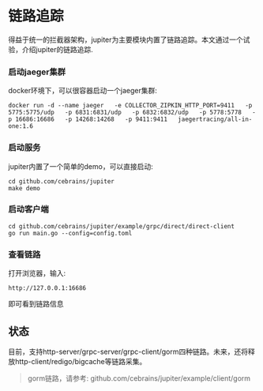 # 链路追踪

得益于统一的拦截器架构，jupiter为主要模块内置了链路追踪。本文通过一个试验，介绍jupiter的链路追踪.


### 启动jaeger集群

docker环境下，可以很容器启动一个jaeger集群:

```
docker run -d --name jaeger   -e COLLECTOR_ZIPKIN_HTTP_PORT=9411   -p 5775:5775/udp   -p 6831:6831/udp   -p 6832:6832/udp   -p 5778:5778   -p 16686:16686   -p 14268:14268   -p 9411:9411   jaegertracing/all-in-one:1.6
```

### 启动服务

jupiter内置了一个简单的demo，可以直接启动:

```
cd github.com/cebrains/jupiter
make demo
```

### 启动客户端

```
cd github.com/cebrains/jupiter/example/grpc/direct/direct-client
go run main.go --config=config.toml
```

### 查看链路

打开浏览器，输入:
```
http://127.0.0.1:16686
```
即可看到链路信息


## 状态

目前，支持http-server/grpc-server/grpc-client/gorm四种链路。未来，还将释放http-client/redigo/bigcache等链路采集。

> gorm链路，请参考: github.com/cebrains/jupiter/example/client/gorm
